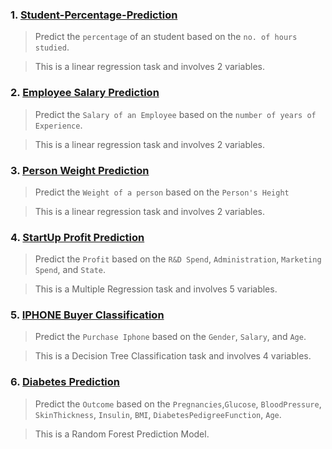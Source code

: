 ### 1. [Student-Percentage-Prediction](https://github.com/SaiJeevanPuchakayala/Prediction-Models/blob/main/Student%20Percentage%20Prediction.ipynb)
> Predict the `percentage` of an student based on the `no. of hours studied`.

> This is a linear regression task and involves 2 variables.

### 2. [Employee Salary Prediction](https://github.com/SaiJeevanPuchakayala/Prediction-Models/tree/main/Salary%20Prediction)
> Predict the `Salary of an Employee` based on the `number of years of Experience`.

> This is a linear regression task and involves 2 variables.

### 3. [Person Weight Prediction](https://github.com/SaiJeevanPuchakayala/Prediction-Models/tree/main/Weight%20Prediction)
> Predict the `Weight of a person` based on the `Person's Height`

> This is a linear regression task and involves 2 variables.

### 4. [StartUp Profit Prediction](https://github.com/SaiJeevanPuchakayala/Prediction-Models/tree/main/Startup%20Profit%20Prediction)
> Predict the `Profit` based on the `R&D Spend`, `Administration`, `Marketing Spend`, and `State`.

> This is a Multiple Regression task and involves 5 variables.

### 5. [IPHONE Buyer Classification](https://github.com/SaiJeevanPuchakayala/Prediction-Models/tree/main/Iphone%20Buyer%20Classification)
> Predict the `Purchase Iphone` based on the `Gender`, `Salary`, and `Age`.

> This is a Decision Tree Classification task and involves 4 variables.

### 6. [Diabetes Prediction](https://github.com/SaiJeevanPuchakayala/Implement-ML/tree/main/Diabetes_Prediction)
> Predict the `Outcome` based on the `Pregnancies`,`Glucose`,	`BloodPressure`,	`SkinThickness`,	`Insulin`,	`BMI`,	`DiabetesPedigreeFunction`,	`Age`.

> This is a Random Forest Prediction Model.
